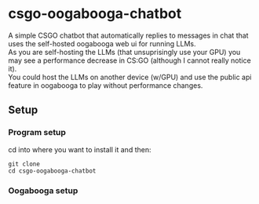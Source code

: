 # csgo-oogabooga-chatbot
A simple CSGO chatbot that automatically replies to messages in chat that uses the self-hosted oogabooga web ui for running LLMs.
<br>
As you are self-hosting the LLMs (that unsuprisingly use your GPU) you may see a performance decrease in CS:GO (although I cannot really notice it).
<br>
You could host the LLMs on another device (w/GPU) and use the public api feature in oogabooga to play without performance changes.
## Setup
### Program setup
cd into where you want to install it and then:
```
git clone 
cd csgo-oogabooga-chatbot

```
### Oogabooga setup
